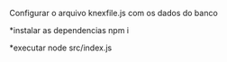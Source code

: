 Configurar o arquivo knexfile.js com os dados do banco

*instalar as dependencias
npm i

*executar
node src/index.js
